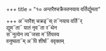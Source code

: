 +++
title = "१० अन्तरैश्चक्रैस्तनयाय वर्तिर्द्युमता"

+++
अ᳓न्तरैश् चक्रइ᳓स् त᳓नयाय वर्ति᳓र्  
द्युम᳓ता᳓ यातं नृव᳓ता र᳓थेन  
स᳓नुत्येन त्य᳓जसा म᳓र्तियस्य  
वनुष्यता᳓म् अ᳓पि शीर्षा᳓ ववृक्तम्